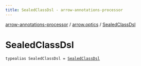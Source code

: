 ```yaml
---
title: SealedClassDsl - arrow-annotations-processor
---
```


[arrow-annotations-processor](../index.html) / [arrow.optics](index.html) / [SealedClassDsl](./-sealed-class-dsl.html)

# SealedClassDsl

`typealias SealedClassDsl = `[`SealedClassDsl`](-target/-sealed-class-dsl/index.html)